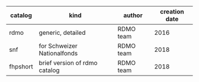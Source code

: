 | catalog	| kind | author | creation date |
|---------|------|--------|---------------|
|rdmo|generic, detailed |	RDMO team	|2016|
|snf|	for Schweizer Nationalfonds|	RDMO team|	2018	
|fhpshort|	brief version of rdmo catalog |	RDMO team |	2018
